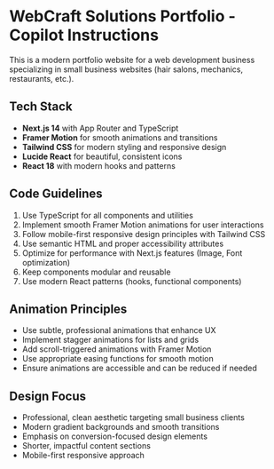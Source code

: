 <!-- Use this file to provide workspace-specific custom instructions to Copilot. For more details, visit https://code.visualstudio.com/docs/copilot/copilot-customization#_use-a-githubcopilotinstructionsmd-file -->

# WebCraft Solutions Portfolio - Copilot Instructions

This is a modern portfolio website for a web development business specializing in small business websites (hair salons, mechanics, restaurants, etc.).

## Tech Stack
- **Next.js 14** with App Router and TypeScript
- **Framer Motion** for smooth animations and transitions
- **Tailwind CSS** for modern styling and responsive design
- **Lucide React** for beautiful, consistent icons
- **React 18** with modern hooks and patterns

## Code Guidelines
1. Use TypeScript for all components and utilities
2. Implement smooth Framer Motion animations for user interactions
3. Follow mobile-first responsive design principles with Tailwind CSS
4. Use semantic HTML and proper accessibility attributes
5. Optimize for performance with Next.js features (Image, Font optimization)
6. Keep components modular and reusable
7. Use modern React patterns (hooks, functional components)

## Animation Principles
- Use subtle, professional animations that enhance UX
- Implement stagger animations for lists and grids
- Add scroll-triggered animations with Framer Motion
- Use appropriate easing functions for smooth motion
- Ensure animations are accessible and can be reduced if needed

## Design Focus
- Professional, clean aesthetic targeting small business clients
- Modern gradient backgrounds and smooth transitions
- Emphasis on conversion-focused design elements
- Shorter, impactful content sections
- Mobile-first responsive approach
